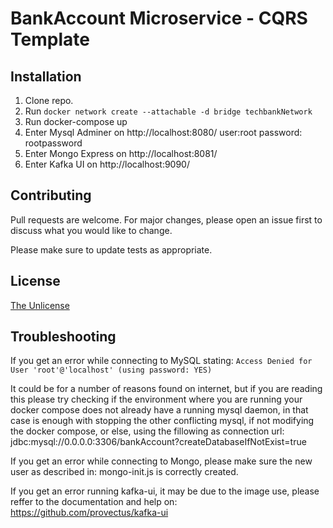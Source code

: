 # BankAccount Microservice - CQRS Template


## Installation

1. Clone repo.
2. Run `docker network create --attachable -d bridge techbankNetwork`
2. Run docker-compose up 
3. Enter Mysql Adminer on http://localhost:8080/ user:root password: rootpassword
4. Enter Mongo Express on http://localhost:8081/
5. Enter Kafka UI on http://localhost:9090/


## Contributing
Pull requests are welcome. For major changes, please open an issue first to discuss what you would like to change.

Please make sure to update tests as appropriate.

## License
[The Unlicense](https://unlicense.org/)

## Troubleshooting
If you get an error while connecting to MySQL stating:
```Access Denied for User 'root'@'localhost' (using password: YES)```

It could be for a number of reasons found on internet, but if you are reading this please try checking if the environment where you are running your docker compose does not already have a running mysql daemon, in that case is enough with stopping the other conflicting mysql, if not modifying the docker compose, or else, using the fillowing as connection url:
    jdbc:mysql://0.0.0.0:3306/bankAccount?createDatabaseIfNotExist=true
    
If you get an error while connecting to Mongo, please make sure the new user as described in: mongo-init.js is correctly created.

If you get an error running kafka-ui, it may be due to the image use, please reffer to the documentation and help on: https://github.com/provectus/kafka-ui

